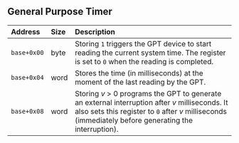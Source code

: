## General Purpose Timer

| **Address** | **Size** | **Description**                                                                                                                                                                                          |
| :---------- | :------- | :------------------------------------------------------------------------------------------------------------------------------------------------------------------------------------------------------- |
| `base+0x00` | byte     | Storing `1` triggers the GPT device to start reading the current system time. The register is set to `0` when the reading is completed.                                                                  |
| `base+0x04` | word     | Stores the time (in milliseconds) at the moment of the last reading by the GPT.                                                                                                                          |
| `base+0x08` | word     | Storing _v_ > 0 programs the GPT to generate an external interruption after _v_ milliseconds. It also sets this register to `0` after _v_ milliseconds (immediately before generating the interruption). |
